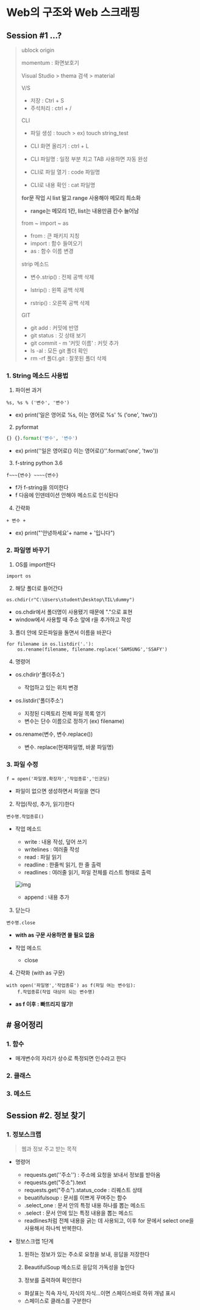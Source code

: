 # Web의 구조와 Web 스크래핑

## Session #1 ...?

> ublock origin 
>
> momentum : 화면보호기
>
> Visual Studio > thema 검색 > material
>
> V/S
>
> * 저장 : Ctrl + S
> * 주석처리 : ctrl + /
>
> CLI
>
> * 파일 생성 : touch > ex) touch string_test
>
> * CLI 화면 올리기 : ctrl + L
>
> * CLI 파일명 : 일정 부분 치고 TAB 사용하면 자동 완성
>
> * CLI로 파일 열기 : code 파일명
>
> * CLI로 내용 확인 : cat 파일명
>
> **for문 작업 시 list 말고 range 사용해야 메모리 최소화**
>
> * **range는 메모리 1칸, list는 내용만큼 칸수 늘어남**
>
> from ~ import ~ as
>
> * from : 큰 패키지 지칭
> * import : 함수 들여오기
> * as : 함수 이름 변경
>
> strip 메소드
>
> * 변수.strip() : 전체 공백 삭제
> * lstrip() : 왼쪽 공백 삭제
>
> * rstrip() : 오른쪽 공백 삭제
>
> GIT
>
> * git add : 커밋에 반영
> * git status : 깃 상태 보기
> * git commit - m '커밋 이름' : 커밋 추가
> * ls -al : 모든 git 폴더 확인
> * rm -rf 폴더.git : 잘못된 폴더 삭제



### 1. String 메소드 사용법

1) 파이썬 과거

```
%s, %s % ('변수', '변수')
```

* ex) print('일은 영어로 %s, 이는 영어로 %s' % ('one', 'two'))

2) pyformat 

```py
{} {}.format('변수', '변수')
```

* ex) print(''일은 영어로{} 이는 영어로{}''.format('one', 'two'))

3) f-string python 3.6

```
f~~~{변수} ~~~~{변수}
```

* f가 f-string을 의미한다
* f 다음에 인덴테이션 안해야 메소드로 인식된다

4) 간략화

```simp
+ 변수 +
```

* ex) print("'안녕하세요'+ name + '입니다")



### 2. 파일명 바꾸기

1) OS를 import한다

```
import os
```

2) 해당 폴더로 들어간다

```
os.chdir(r"C:\Users\student\Desktop\TIL\dummy")
```

* os.chdir에서 폴더명이 사용됐기 때문에 "."으로 표현
* window에서 사용할 때 주소 앞에 r을 추가하고 작성

3) 폴더 안에 모든파일을 돌면서 이름을 바꾼다

```renam
for filename in os.listdir('.'):
	os.rename(filename, filename.replace('SAMSUNG','SSAFY')
```

4) 명령어

* os.chdir(r'폴더주소')
  * 작업하고 있는 위치 변경

* os.listdir('폴더주소')
  * 지정된 디렉토리 전체 파일 목록 얻기
  * 변수는 단수 이름으로 정하기 (ex) filename)

* os.rename(변수, 변수.replace())
  * 변수. replace(현재파일명, 바꿀 파일명)



### 3. 파일 수정

```
f = open('파일명.확장자','작업종류','인코딩)
```

* 파일이 없으면 생성하면서 파일을 연다

2) 작업(작성, 추가, 읽기)한다

```
변수명.작업종류()
```

* 작업 메소드

  * write : 내용 작성, 덮어 쓰기
  * writelines : 여러줄 작성
  * read : 파일 읽기
  * readline : 한줄씩 읽기, 한 줄 출력
  * readlines : 여러줄 읽기, 파일 전체를 리스트 형태로 출력

  ![img](https://lh3.googleusercontent.com/2oFUck2-N5ktcUI0vBQ2SqNak15a2pewZ_68agfzohZ9SXEQb3V_dLgwNY1Y8Ukqvfpe1w1EIWUdZTkWG5Z4577a5znahzbaTA7E_FTJFcXRYMT6LgXqNYbltEFjIxCgolGNXkSH)

  * append : 내용 추가

3) 닫는다

```
변수명.close
```

* **with as 구문 사용하면 쓸 필요 없음**

* 작업 메소드
  * close

4) 간략화 (with as 구문)

```
with open('파일명','작업종류') as f(파일 여는 변수임):
	f.작업종류(작업 대상이 되는 변수명)
```

* **as f 이후 : 빠뜨리지 않기!**



## # 용어정리

### 1. 함수

* 매개변수의 자리가 상수로 특정되면 인수라고 한다

### 2. 클래스

### 3. 메소드



## Session #2. 정보 찾기

### 1. 정보스크랩

> 웹과 정보 주고 받는 목적

* 명령어
  * requests.get(''주소'') : 주소에 요청을 보내서 정보를 받아옴
  * requests.get("주소").text
  * requests.get("주소").status_code : 리퀘스트 상태
  * beuatifulsoup : 문서를 이쁘게 꾸며주는 함수
  * .select_one : 문서 안의 특정 내용 하나를 뽑는 메소드
  *  .select : 문서 안에 있는 특정 내용을 뽑는 메소드
    * readlines처럼 전체 내용을 긁는 데 사용되고, 이후 for 문에서 select one을 사용해서                 하나씩 반복한다.

* 정보스크랩 1단계

  1) 원하는 정보가 있는 주소로 요청을 보내, 응답을 저장한다

  2) BeautifulSoup 메소드로 응답의 가독성을 높인다

  3) 정보를 출력하여 확인한다

  * 화살표는 직속 자식, 자식의 자식...이면 스페이스바로 하위 개념 표시
  * 스페이스로 클래스를 구분한다

